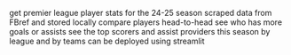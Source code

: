 get premier league player stats for the 24-25 season
scraped data from FBref and stored locally
compare players head-to-head see who has more goals or assists
see the top scorers and assist providers this season by league and by teams 
can be deployed using streamlit
